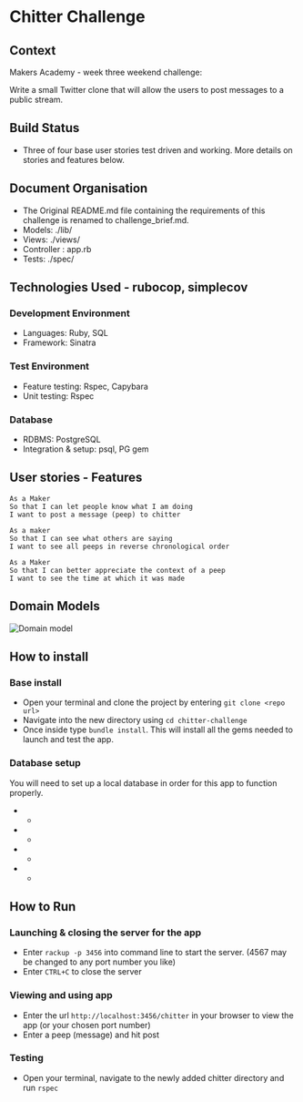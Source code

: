 Chitter Challenge
=================

## Context
Makers Academy - week three weekend challenge:

Write a small Twitter clone that will allow the users to post messages to a public stream.

## Build Status  
* Three of four base user stories test driven and working. More details on stories and features below.

## Document Organisation
* The Original README.md file containing the requirements of this challenge is renamed to challenge_brief.md.
* Models: ./lib/
* Views: ./views/
* Controller : app.rb
* Tests: ./spec/

## Technologies Used - rubocop, simplecov
### Development Environment
* Languages: Ruby, SQL
* Framework:  Sinatra  

### Test Environment
* Feature testing: Rspec, Capybara
* Unit testing:  Rspec  

### Database
* RDBMS: PostgreSQL
* Integration & setup: psql, PG gem

## User stories - Features

```
As a Maker
So that I can let people know what I am doing  
I want to post a message (peep) to chitter

As a maker
So that I can see what others are saying  
I want to see all peeps in reverse chronological order

As a Maker
So that I can better appreciate the context of a peep
I want to see the time at which it was made
```

## Domain Models

![Domain model](https://github.com/kintaro.....)

## How to install
### Base install
 * Open your terminal and clone the project by entering `git clone <repo url>`
 * Navigate into the new directory using `cd chitter-challenge`
 * Once inside type `bundle install`. This will install all the gems needed to launch and test the app.

### Database setup
You will need to set up a local database in order for this app to function properly.

* -
* -
* -
* -


## How to Run
### Launching & closing the server for the app
* Enter `rackup -p 3456` into command line to start the server. (4567 may be changed to any port number you like)
* Enter `CTRL+C` to close the server

### Viewing and using app
* Enter the url `http://localhost:3456/chitter` in your browser to view the app (or your chosen port number)
* Enter a peep (message) and hit post

### Testing
* Open your terminal, navigate to the newly added chitter directory and run `rspec`
